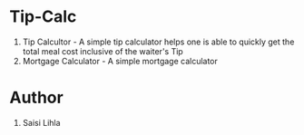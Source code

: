 # Tip-Calc
1. Tip Calcultor - A simple tip calculator helps one is able to quickly get the total meal cost inclusive of the waiter's Tip
2. Mortgage Calculator - A simple mortgage calculator


# Author
1. Saisi Lihla
